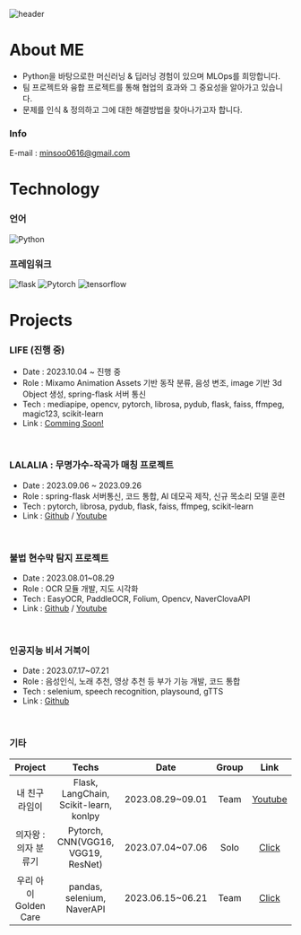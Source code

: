 ![header](https://capsule-render.vercel.app/api?type=rect&text=Welcome%20to%20my%20Github!&height=200)

# About ME
- Python을 바탕으로한 머신러닝 & 딥러닝 경험이 있으며 MLOps를 희망합니다.
- 팀 프로젝트와 융합 프로젝트를 통해 협업의 효과와 그 중요성을 알아가고 있습니다. 
- 문제를 인식 & 정의하고 그에 대한 해결방법을 찾아나가고자 합니다.
 
### Info
E-mail : minsoo0616@gmail.com

# Technology
### 언어
![Python](https://img.shields.io/badge/Python-3776AB?style=flat&logo=Python&logoColor=white)

### 프레임워크
![flask](https://img.shields.io/badge/flask-000000?style=flat&logo=flask&logoColor=white)
![Pytorch](https://img.shields.io/badge/Pytorch-EE4C2C?style=flat&logo=Pytorch&logoColor=white)
![tensorflow](https://img.shields.io/badge/tensorflow-FF6F00?style=flat&logo=tensorflow&logoColor=white)


# Projects
### LIFE (진행 중)
- Date : 2023.10.04 ~ 진행 중
- Role : Mixamo Animation Assets 기반 동작 분류, 음성 변조, image 기반 3d Object 생성, spring-flask 서버 통신
- Tech : mediapipe, opencv, pytorch, librosa, pydub, flask, faiss, ffmpeg, magic123, scikit-learn
- Link : [Comming Soon!](https://github.com/MinSooC)
<br>

### LALALIA : 무명가수-작곡가 매칭 프로젝트
- Date : 2023.09.06 ~ 2023.09.26
- Role : spring-flask 서버통신, 코드 통합, AI 데모곡 제작, 신규 목소리 모델 훈련
- Tech : pytorch, librosa, pydub, flask, faiss, ffmpeg, scikit-learn
- Link : [Github](https://github.com/MinSooC/lalalia_ai) / [Youtube](https://www.youtube.com/watch?v=QluGKnN534Y)
<br>

### 불법 현수막 탐지 프로젝트
- Date : 2023.08.01~08.29
- Role : OCR 모듈 개발, 지도 시각화
- Tech : EasyOCR, PaddleOCR, Folium, Opencv, NaverClovaAPI
- Link : [Github](https://github.com/MinSooC/META_Yolo_OCR_ChatGPT_PJT) / [Youtube](https://www.youtube.com/watch?v=UXZTP0jx1WQ&list=PLml1GH62sPF-tPUg7xatqjC3xG2bXmjgv)
<br>

### 인공지능 비서 거북이
- Date : 2023.07.17~07.21
- Role : 음성인식, 노래 추천, 영상 추천 등 부가 기능 개발, 코드 통합
- Tech : selenium, speech recognition, playsound, gTTS
- Link : [Github](https://github.com/MinSooC/TurtleNeck)
<br>

### 기타
|Project|Techs|Date|Group|Link|
|:---:|:---:|:---:|:---:|:---:|
|내 친구 라임이|Flask, LangChain, Scikit-learn, konlpy|2023.08.29~09.01|Team|[Youtube](https://www.youtube.com/watch?v=z-jwf2ad-uE)|
|의자왕 : 의자 분류기|Pytorch, CNN(VGG16, VGG19, ResNet)|2023.07.04~07.06|Solo|[Click](https://github.com/MinSooC/KingOfChairs)|
|우리 아이 Golden Care|pandas, selenium, NaverAPI|2023.06.15~06.21|Team|[Click](https://github.com/MinSooC/GoldenCare)|
